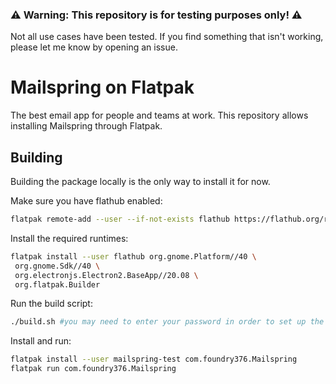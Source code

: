 ### ⚠️ Warning: This repository is for testing purposes only! ⚠️

Not all use cases have been tested. If you find something that isn't working, please let me know by opening an issue.

# Mailspring on Flatpak
The best email app for people and teams at work. This repository allows installing Mailspring through Flatpak.

## Building
Building the package locally is the only way to install it for now.

Make sure you have flathub enabled:
```bash
flatpak remote-add --user --if-not-exists flathub https://flathub.org/repo/flathub.flatpakrepo
```

Install the required runtimes:
```bash
flatpak install --user flathub org.gnome.Platform//40 \
 org.gnome.Sdk//40 \
 org.electronjs.Electron2.BaseApp//20.08 \
 org.flatpak.Builder
```

Run the build script:
```bash
./build.sh #you may need to enter your password in order to set up the local remote.
```

Install and run:
```bash
flatpak install --user mailspring-test com.foundry376.Mailspring
flatpak run com.foundry376.Mailspring
```